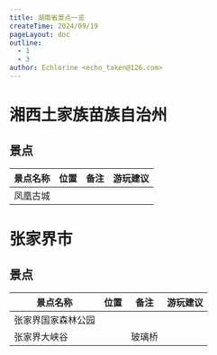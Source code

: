 ```yaml
---
title: 湖南省景点一览
createTime: 2024/09/19
pageLayout: doc
outline:
  - 1
  - 3
author: Echlorine <echo_taken@126.com>
---
```


# 湘西土家族苗族自治州
## 景点
景点名称|位置|备注|游玩建议
-------|----|----|-------
凤凰古城|||

# 张家界市
## 景点
景点名称|位置|备注|游玩建议
-------|----|----|-------
张家界国家森林公园|||
张家界大峡谷||玻璃桥